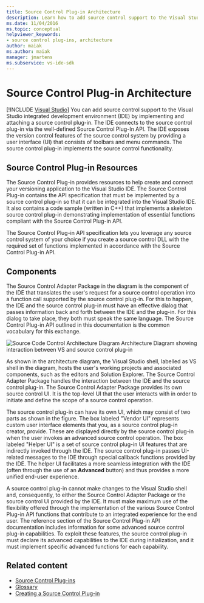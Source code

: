 ```yaml
---
title: Source Control Plug-in Architecture
description: Learn how to add source control support to the Visual Studio IDE by implementing and attaching a source control plug-in.
ms.date: 11/04/2016
ms.topic: conceptual
helpviewer_keywords:
- source control plug-ins, architecture
author: maiak
ms.author: maiak
manager: jmartens
ms.subservice: vs-ide-sdk
---
```

# Source Control Plug-in Architecture

 [!INCLUDE [Visual Studio](~/includes/applies-to-version/vs-windows-only.md)]
You can add source control support to the Visual Studio integrated development environment (IDE) by implementing and attaching a source control plug-in. The IDE connects to the source control plug-in via the well-defined Source Control Plug-In API. The IDE exposes the version control features of the source control system by providing a user interface (UI) that consists of toolbars and menu commands. The source control plug-in implements the source control functionality.

## Source Control Plug-in Resources
 The Source Control Plug-in provides resources to help create and connect your versioning application to the Visual Studio IDE. The Source Control Plug-in contains the API specification that must be implemented by a source control plug-in so that it can be integrated into the Visual Studio IDE. It also contains a code sample (written in C++) that implements a skeleton source control plug-in demonstrating implementation of essential functions compliant with the Source Control Plug-in API.

 The Source Control Plug-in API specification lets you leverage any source control system of your choice if you create a source control DLL with the required set of functions implemented in accordance with the Source Control Plug-in API.

## Components
 The Source Control Adapter Package in the diagram is the component of the IDE that translates the user's request for a source control operation into a function call supported by the source control plug-in. For this to happen, the IDE and the source control plug-in must have an effective dialog that passes information back and forth between the IDE and the plug-in. For this dialog to take place, they both must speak the same language. The Source Control Plug-in API outlined in this documentation is the common vocabulary for this exchange.

 ![Source Code Control Architecture Diagram](../../extensibility/internals/media/vs_sccsdk_plug_in_arch.gif "vs_sccsdk_plug_in_arch")
Architecture Diagram showing interaction between VS and source control plug-in

 As shown in the architecture diagram, the Visual Studio shell, labelled as VS shell in the diagram, hosts the user's working projects and associated components, such as the editors and Solution Explorer. The Source Control Adapter Package handles the interaction between the IDE and the source control plug-in. The Source Control Adapter Package provides its own source control UI. It is the top-level UI that the user interacts with in order to initiate and define the scope of a source control operation.

 The source control plug-in can have its own UI, which may consist of two parts as shown in the figure. The box labeled "Vendor UI" represents custom user interface elements that you, as a source control plug-in creator, provide. These are displayed directly by the source control plug-in when the user invokes an advanced source control operation. The box labeled "Helper UI" is a set of source control plug-in UI features that are indirectly invoked through the IDE. The source control plug-in passes UI-related messages to the IDE through special callback functions provided by the IDE. The helper UI facilitates a more seamless integration with the IDE (often through the use of an **Advanced** button) and thus provides a more unified end-user experience.

 A source control plug-in cannot make changes to the Visual Studio shell and, consequently, to either the Source Control Adapter Package or the source control UI provided by the IDE. It must make maximum use of the flexibility offered through the implementation of the various Source Control Plug-in API functions that contribute to an integrated experience for the end user. The reference section of the Source Control Plug-in API documentation includes information for some advanced source control plug-in capabilities. To exploit these features, the source control plug-in must declare its advanced capabilities to the IDE during initialization, and it must implement specific advanced functions for each capability.

## Related content
- [Source Control Plug-ins](../../extensibility/source-control-plug-ins.md)
- [Glossary](../../extensibility/source-control-plug-in-glossary.md)
- [Creating a Source Control Plug-in](../../extensibility/internals/creating-a-source-control-plug-in.md)
